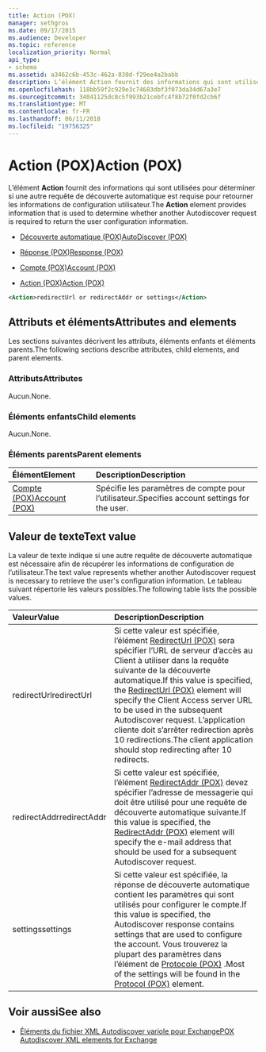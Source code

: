 ```yaml
---
title: Action (POX)
manager: sethgros
ms.date: 09/17/2015
ms.audience: Developer
ms.topic: reference
localization_priority: Normal
api_type:
- schema
ms.assetid: a3462c6b-453c-462a-830d-f29ee4a2babb
description: L’élément Action fournit des informations qui sont utilisées pour déterminer si une autre requête de découverte automatique est requise pour retourner les informations de configuration utilisateur.
ms.openlocfilehash: 118bb59f2c929e3c74683dbf3f073da34d67a3e7
ms.sourcegitcommit: 34041125dc8c5f993b21cebfc4f8b72f0fd2cb6f
ms.translationtype: MT
ms.contentlocale: fr-FR
ms.lasthandoff: 06/11/2018
ms.locfileid: "19756325"
---
```

# <a name="action-pox"></a><span data-ttu-id="fea3d-103">Action (POX)</span><span class="sxs-lookup"><span data-stu-id="fea3d-103">Action (POX)</span></span>

<span data-ttu-id="fea3d-104">L’élément **Action** fournit des informations qui sont utilisées pour déterminer si une autre requête de découverte automatique est requise pour retourner les informations de configuration utilisateur.</span><span class="sxs-lookup"><span data-stu-id="fea3d-104">The **Action** element provides information that is used to determine whether another Autodiscover request is required to return the user configuration information.</span></span> 
  
- [<span data-ttu-id="fea3d-105">Découverte automatique (POX)</span><span class="sxs-lookup"><span data-stu-id="fea3d-105">AutoDiscover (POX)</span></span>](autodiscover-pox.md)
  
- [<span data-ttu-id="fea3d-106">Réponse (POX)</span><span class="sxs-lookup"><span data-stu-id="fea3d-106">Response (POX)</span></span>](response-pox.md)
  
- [<span data-ttu-id="fea3d-107">Compte (POX)</span><span class="sxs-lookup"><span data-stu-id="fea3d-107">Account (POX)</span></span>](account-pox.md)
  
- [<span data-ttu-id="fea3d-108">Action (POX)</span><span class="sxs-lookup"><span data-stu-id="fea3d-108">Action (POX)</span></span>](action-pox.md)
  
```xml
<Action>redirectUrl or redirectAddr or settings</Action>
```

## <a name="attributes-and-elements"></a><span data-ttu-id="fea3d-109">Attributs et éléments</span><span class="sxs-lookup"><span data-stu-id="fea3d-109">Attributes and elements</span></span>

<span data-ttu-id="fea3d-110">Les sections suivantes décrivent les attributs, éléments enfants et éléments parents.</span><span class="sxs-lookup"><span data-stu-id="fea3d-110">The following sections describe attributes, child elements, and parent elements.</span></span>
  
### <a name="attributes"></a><span data-ttu-id="fea3d-111">Attributs</span><span class="sxs-lookup"><span data-stu-id="fea3d-111">Attributes</span></span>

<span data-ttu-id="fea3d-112">Aucun.</span><span class="sxs-lookup"><span data-stu-id="fea3d-112">None.</span></span>
  
### <a name="child-elements"></a><span data-ttu-id="fea3d-113">Éléments enfants</span><span class="sxs-lookup"><span data-stu-id="fea3d-113">Child elements</span></span>

<span data-ttu-id="fea3d-114">Aucun.</span><span class="sxs-lookup"><span data-stu-id="fea3d-114">None.</span></span>
  
### <a name="parent-elements"></a><span data-ttu-id="fea3d-115">Éléments parents</span><span class="sxs-lookup"><span data-stu-id="fea3d-115">Parent elements</span></span>

|<span data-ttu-id="fea3d-116">**Élément**</span><span class="sxs-lookup"><span data-stu-id="fea3d-116">**Element**</span></span>|<span data-ttu-id="fea3d-117">**Description**</span><span class="sxs-lookup"><span data-stu-id="fea3d-117">**Description**</span></span>|
|:-----|:-----|
|[<span data-ttu-id="fea3d-118">Compte (POX)</span><span class="sxs-lookup"><span data-stu-id="fea3d-118">Account (POX)</span></span>](account-pox.md) <br/> |<span data-ttu-id="fea3d-119">Spécifie les paramètres de compte pour l’utilisateur.</span><span class="sxs-lookup"><span data-stu-id="fea3d-119">Specifies account settings for the user.</span></span>  <br/> |
   
## <a name="text-value"></a><span data-ttu-id="fea3d-120">Valeur de texte</span><span class="sxs-lookup"><span data-stu-id="fea3d-120">Text value</span></span>

<span data-ttu-id="fea3d-121">La valeur de texte indique si une autre requête de découverte automatique est nécessaire afin de récupérer les informations de configuration de l’utilisateur.</span><span class="sxs-lookup"><span data-stu-id="fea3d-121">The text value represents whether another Autodiscover request is necessary to retrieve the user's configuration information.</span></span> <span data-ttu-id="fea3d-122">Le tableau suivant répertorie les valeurs possibles.</span><span class="sxs-lookup"><span data-stu-id="fea3d-122">The following table lists the possible values.</span></span>
  
|<span data-ttu-id="fea3d-123">**Valeur**</span><span class="sxs-lookup"><span data-stu-id="fea3d-123">**Value**</span></span>|<span data-ttu-id="fea3d-124">**Description**</span><span class="sxs-lookup"><span data-stu-id="fea3d-124">**Description**</span></span>|
|:-----|:-----|
|<span data-ttu-id="fea3d-125">redirectUrl</span><span class="sxs-lookup"><span data-stu-id="fea3d-125">redirectUrl</span></span>  <br/> |<span data-ttu-id="fea3d-126">Si cette valeur est spécifiée, l’élément [RedirectUrl (POX)](redirecturl-pox.md) sera spécifier l’URL de serveur d’accès au Client à utiliser dans la requête suivante de la découverte automatique.</span><span class="sxs-lookup"><span data-stu-id="fea3d-126">If this value is specified, the [RedirectUrl (POX)](redirecturl-pox.md) element will specify the Client Access server URL to be used in the subsequent Autodiscover request.</span></span> <span data-ttu-id="fea3d-127">L’application cliente doit s’arrêter redirection après 10 redirections.</span><span class="sxs-lookup"><span data-stu-id="fea3d-127">The client application should stop redirecting after 10 redirects.</span></span>  <br/> |
|<span data-ttu-id="fea3d-128">redirectAddr</span><span class="sxs-lookup"><span data-stu-id="fea3d-128">redirectAddr</span></span>  <br/> |<span data-ttu-id="fea3d-129">Si cette valeur est spécifiée, l’élément [RedirectAddr (POX)](redirectaddr-pox.md) devez spécifier l’adresse de messagerie qui doit être utilisé pour une requête de découverte automatique suivante.</span><span class="sxs-lookup"><span data-stu-id="fea3d-129">If this value is specified, the [RedirectAddr (POX)](redirectaddr-pox.md) element will specify the e-mail address that should be used for a subsequent Autodiscover request.</span></span>  <br/> |
|<span data-ttu-id="fea3d-130">settings</span><span class="sxs-lookup"><span data-stu-id="fea3d-130">settings</span></span>  <br/> |<span data-ttu-id="fea3d-131">Si cette valeur est spécifiée, la réponse de découverte automatique contient les paramètres qui sont utilisés pour configurer le compte.</span><span class="sxs-lookup"><span data-stu-id="fea3d-131">If this value is specified, the Autodiscover response contains settings that are used to configure the account.</span></span> <span data-ttu-id="fea3d-132">Vous trouverez la plupart des paramètres dans l’élément de [Protocole (POX)](protocol-pox.md) .</span><span class="sxs-lookup"><span data-stu-id="fea3d-132">Most of the settings will be found in the [Protocol (POX)](protocol-pox.md) element.</span></span>  <br/> |
   
## <a name="see-also"></a><span data-ttu-id="fea3d-133">Voir aussi</span><span class="sxs-lookup"><span data-stu-id="fea3d-133">See also</span></span>

- [<span data-ttu-id="fea3d-134">Éléments du fichier XML Autodiscover variole pour Exchange</span><span class="sxs-lookup"><span data-stu-id="fea3d-134">POX Autodiscover XML elements for Exchange</span></span>](pox-autodiscover-xml-elements-for-exchange.md)

